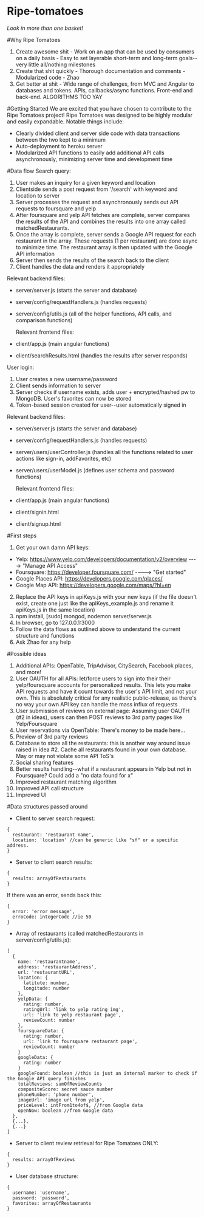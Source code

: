 # Ripe-tomatoes
*Look in more than one basket!*

#Why Ripe Tomatoes
  1. Create awesome shit
    - Work on an app that can be used by consumers on a daily basis
    - Easy to set layerable short-term and long-term goals--very little all/nothing milestones
  2. Create that shit quickly
    - Thorough documentation and comments
    - Modularized code
    - Zhao
  3. Get better at shit
    - Wide range of challenges, from MVC and Angular to databases and tokens. APIs, callbacks/async functions. Front-end and back-end. ALGORITHMS TOO YAY

#Getting Started
We are excited that you have chosen to contribute to the Ripe Tomatoes project! Ripe Tomatoes was designed to be highly modular and easily expandable. Notable things include:
- Clearly divided client and server side code with data transactions between the two kept to a minimum
- Auto-deployment to heroku server 
- Modularized API functions to easily add additional API calls asynchronously, minimizing server time and development time

#Data flow 
Search query:
  1. User makes an inquiry for a given keyword and location
  2. Clientside sends a post request from '/search' with keyword and location to server
  3. Server processes the request and asynchronously sends out API requests to foursquare and yelp
  4. After foursquare and yelp API fetches are complete, server compares the results of the API and combines the results into one array called matchedRestaurants.
  5. Once the array is complete, server sends a Google API request for each restaurant in the array. These requests (1 per restaurant) are done async to minimize time. The restaurant array is then updated with the Google API information
  6. Server then sends the results of the search back to the client
  7. Client handles the data and renders it appropriately
  
  Relevant backend files: 
- server/server.js (starts the server and database)
- server/config/requestHandlers.js (handles requests)
- server/config/utils.js (all of the helper functions, API calls, and comparison functions)
  
  Relevant frontend files:
- client/app.js (main angular functions)
- client/searchResults.html (handles the results after server responds)

User login:
  1. User creates a new username/password
  2. Client sends information to server
  3. Server checks if username exists, adds user + encrypted/hashed pw to MongoDB. User's favorites can now be stored
  4. Token-based session created for user--user automatically signed in
  
  Relevant backend files: 
- server/server.js (starts the server and database)
- server/config/requestHandlers.js (handles requests)
- server/users/userController.js (handles all the functions related to user actions like sign-in, addFavorites, etc)
- server/users/userModel.js (defines user schema and password functions)
  
  Relevant frontend files:
- client/app.js (main angular functions)
- client/signin.html
- client/signup.html

#First steps
1. Get your own damn API keys:
  - Yelp: https://www.yelp.com/developers/documentation/v2/overview   ----> "Manage API Access"
  - Foursquare: https://developer.foursquare.com/ ----> "Get started"
  - Google Places API: https://developers.google.com/places/ 
  - Google Map API: https://developers.google.com/maps/?hl=en
2. Replace the API keys in apiKeys.js with your new keys (if the file doesn't exist, create one just like the apiKeys_example.js and rename it apiKeys.js in the same location)
3. npm install, [sudo] mongod, nodemon server/server.js
4. In browser, go to 127.0.0.1:3000
5. Follow the data flows as outlined above to understand the current structure and functions
6. Ask Zhao for any help

#Possible ideas
1. Additional APIs: OpenTable, TripAdvisor, CitySearch, Facebook places, and more!
2. User OAUTH for all APIs: let/force users to sign into their their yelp/foursquare accounts for personalized results. This lets you make API requests and have it count towards the user's API limit, and not your own. This is absolutely critical for any realistic public-release, as there's no way your own API key can handle the mass influx of requests
3. User submission of reviews on external page: Assuming user OAUTH (#2 in ideas), users can then POST reviews to 3rd party pages like Yelp/Foursquare
4. User reservations via OpenTable: There's money to be made here...
5. Preview of 3rd party reviews
6. Database to store all the restaurants: this is another way around issue raised in idea #2. Cache all restaurants found in your own database. May or may not violate some API ToS's
7. Social sharing features
8. Better results handling--what if a restaurant appears in Yelp but not in Foursquare? Could add a "no data found for x"
9. Improved restaurant matching algorithm
10. Improved API call structure
11. Improved UI

#Data structures passed around
- Client to server search request: 
```
{
  restaurant: 'restaurant name',
  location: 'location' //can be generic like "sf" or a specific address. 
}
```
- Server to client search results:
```
{
  results: arrayOfRestaurants
}
```
  If there was an error, sends back this:
```
{
  error: 'error message',
  erroCode: integerCode //ie 50
}
```
- Array of restaurants (called matchedRestaurants in server/config/utils.js):
```
[
  {
    name: 'restaurantname',
    address: 'restaurantAddress',
    url: 'restaurantURL',
    location: {
      latitute: number,
      longitude: number
    },
    yelpData: {
      rating: number,
      ratingUrl: 'link to yelp rating img',
      url: 'link to yelp restaurant page',
      reviewCount: number
    },
    foursquareData: {
      rating: number,
      url: 'link to foursquare restaurant page',
      reviewCount: number
    }
    googleData: {
      rating: number
    }
    googleFound: boolean //this is just an internal marker to check if the Google API query finishes
    totalReviews: sumOfReviewCounts
    compositeScore: secret sauce number
    phoneNumber: 'phone number',
    imageUrl: 'image url from yelp',
    priceLevel: intFrom1to4of$, //from Google data
    openNow: boolean //from Google data
  },
  {...},
  {...}
]
```
- Server to client review retrieval for Ripe Tomatoes ONLY:
```
{
  results: arrayOfReviews
}
```
- User database structure:
```
{
  username: 'username',
  password: 'password',
  favorites: arrayOfRestaurants
}
```